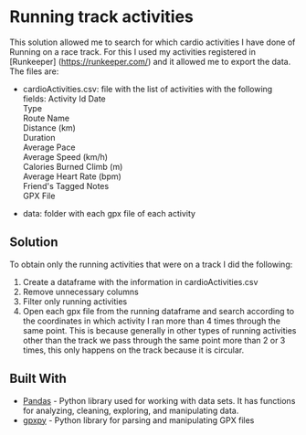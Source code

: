 # Running track activities

This solution allowed me to search for which cardio activities I have done of Running on a race track. For this I used my activities registered in [Runkeeper] (https://runkeeper.com/) and it allowed me to export the data.
The files are:
* cardioActivities.csv: file with the list of activities with the following fields: 
Activity Id	
Date	
Type	
Route Name	
Distance (km)	
Duration	
Average Pace	
Average Speed (km/h)	
Calories Burned	Climb (m)	
Average Heart Rate (bpm)	
Friend's Tagged	Notes	
GPX File

* data: folder with each gpx file of each activity

## Solution
 
To obtain only the running activities that were on a track I did the following:

1. Create a dataframe with the information in cardioActivities.csv
2. Remove unnecessary columns
3. Filter only running activities
4. Open each gpx file from the running dataframe and search according to the coordinates in which activity I ran more than 4 times through the same point. This is because generally in other types of running activities other than the track we pass through the same point more than 2 or 3 times, this only happens on the track because it is circular.


## Built With

* [Pandas](https://pandas.pydata.org/) - Python library used for working with data sets. It has functions for analyzing, cleaning, exploring, and manipulating data.
* [gpxpy](https://pypi.org/project/gpxpy/) - Python library for parsing and manipulating GPX files